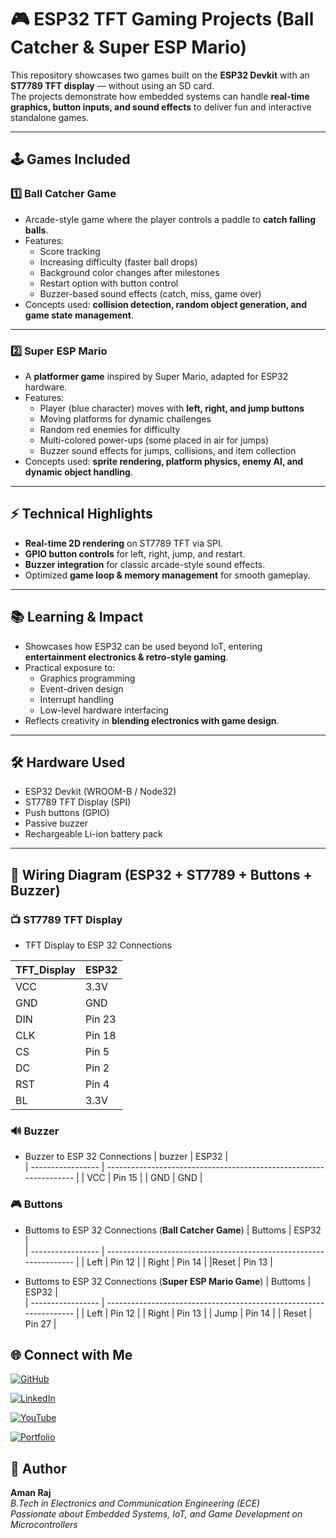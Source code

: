 # 🎮 ESP32 TFT Gaming Projects (Ball Catcher & Super ESP Mario)

This repository showcases two games built on the **ESP32 Devkit** with an **ST7789 TFT display** — without using an SD card.  
The projects demonstrate how embedded systems can handle **real-time graphics, button inputs, and sound effects** to deliver fun and interactive standalone games.  

---

## 🕹️ Games Included

### 1️⃣ Ball Catcher Game
- Arcade-style game where the player controls a paddle to **catch falling balls**.
- Features:
  - Score tracking  
  - Increasing difficulty (faster ball drops)  
  - Background color changes after milestones  
  - Restart option with button control  
  - Buzzer-based sound effects (catch, miss, game over)  
- Concepts used: **collision detection, random object generation, and game state management**.

---

### 2️⃣ Super ESP Mario
- A **platformer game** inspired by Super Mario, adapted for ESP32 hardware.
- Features:
  - Player (blue character) moves with **left, right, and jump buttons**  
  - Moving platforms for dynamic challenges  
  - Random red enemies for difficulty  
  - Multi-colored power-ups (some placed in air for jumps)  
  - Buzzer sound effects for jumps, collisions, and item collection  
- Concepts used: **sprite rendering, platform physics, enemy AI, and dynamic object handling**.

---

## ⚡ Technical Highlights
- **Real-time 2D rendering** on ST7789 TFT via SPI.  
- **GPIO button controls** for left, right, jump, and restart.  
- **Buzzer integration** for classic arcade-style sound effects.  
- Optimized **game loop & memory management** for smooth gameplay.  

---

## 📚 Learning & Impact
- Showcases how ESP32 can be used beyond IoT, entering **entertainment electronics & retro-style gaming**.  
- Practical exposure to:
  - Graphics programming  
  - Event-driven design  
  - Interrupt handling  
  - Low-level hardware interfacing  
- Reflects creativity in **blending electronics with game design**.  

---

## 🛠️ Hardware Used
- ESP32 Devkit (WROOM-B / Node32)  
- ST7789 TFT Display (SPI)  
- Push buttons (GPIO)  
- Passive buzzer  
- Rechargeable Li-ion battery pack  

---

## 🔌 Wiring Diagram (ESP32 + ST7789 + Buttons + Buzzer)

### 📺 ST7789 TFT Display

- TFT Display to ESP 32 Connections

| TFT_Display            | ESP32                                                                |  
| ----------------- | ------------------------------------------------------------------ |
  |   VCC | 3.3V |
| GND | GND |
|DIN |   Pin 23 |
|CLK| Pin 18  |
|   CS |  Pin 5|
| DC |  Pin 2|
|RST |Pin 4 |
|BL| 3.3V |


### 🔊 Buzzer

- Buzzer to ESP 32 Connections
| buzzer            | ESP32                                                                |  
| ----------------- | ------------------------------------------------------------------ |
  |   VCC | Pin 15 |
| GND | GND |



### 🎮 Buttons


- Buttoms to ESP 32 Connections (**Ball Catcher Game**)
| Buttoms           | ESP32                                                                |  
| ----------------- | ------------------------------------------------------------------ |
  |  Left  | Pin 12 |
| Right | Pin 14 |
|Reset  | Pin 13    |

- Buttoms to ESP 32 Connections (**Super ESP Mario Game**)
| Buttoms           | ESP32                                                                |  
| ----------------- | ------------------------------------------------------------------ |
  |  Left  | Pin 12 |
| Right | Pin 13 |
| Jump  | Pin 14 |
| Reset  | Pin 27    |


## 🌐 Connect with Me

[![GitHub](https://img.shields.io/badge/GitHub-000000?style=for-the-badge&logo=github&logoColor=white)](https://github.com/07-vijayraj)

[![LinkedIn](https://img.shields.io/badge/LinkedIn-0077B5?style=for-the-badge&logo=linkedin&logoColor=white)](https://linkedin.com/in/vijay-raj-a6aa95163)

[![YouTube](https://img.shields.io/badge/YouTube-FF0000?style=for-the-badge&logo=youtube&logoColor=white)](https://youtu.be/y6UMaMx-1bU)

[![Portfolio](https://img.shields.io/badge/Portfolio-FF6F00?style=for-the-badge&logo=firefox&logoColor=white)](https://your-portfolio-link.com)



## 🙌 Author

**Aman Raj**  
_B.Tech in Electronics and Communication Engineering (ECE)_  
_Passionate about Embedded Systems, IoT, and Game Development on Microcontrollers_  
